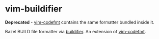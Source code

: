 # vim-buildifier

**Deprecated** - [vim-codefmt](https://github.com/google/vim-codefmt) contains the same formatter bundled inside it.

Bazel BUILD file formatter via [buildifier](https://github.com/bazelbuild/buildifier). An extension of [vim-codefmt](https://github.com/google/vim-codefmt).
